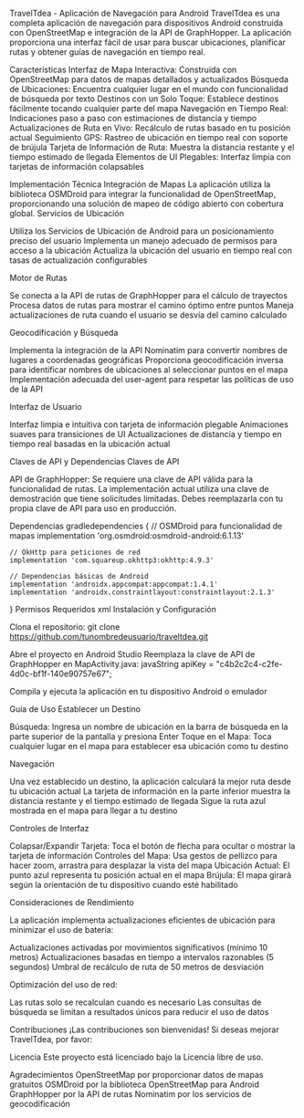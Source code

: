 TravelTdea - Aplicación de Navegación para Android
TravelTdea es una completa aplicación de navegación para dispositivos Android construida con OpenStreetMap e integración de la API de GraphHopper. La aplicación proporciona una interfaz fácil de usar para buscar ubicaciones, planificar rutas y obtener guías de navegación en tiempo real.

Características
Interfaz de Mapa Interactiva: Construida con OpenStreetMap para datos de mapas detallados y actualizados
Búsqueda de Ubicaciones: Encuentra cualquier lugar en el mundo con funcionalidad de búsqueda por texto
Destinos con un Solo Toque: Establece destinos fácilmente tocando cualquier parte del mapa
Navegación en Tiempo Real: Indicaciones paso a paso con estimaciones de distancia y tiempo
Actualizaciones de Ruta en Vivo: Recálculo de rutas basado en tu posición actual
Seguimiento GPS: Rastreo de ubicación en tiempo real con soporte de brújula
Tarjeta de Información de Ruta: Muestra la distancia restante y el tiempo estimado de llegada
Elementos de UI Plegables: Interfaz limpia con tarjetas de información colapsables

Implementación Técnica
Integración de Mapas
La aplicación utiliza la biblioteca OSMDroid para integrar la funcionalidad de OpenStreetMap, proporcionando una solución de mapeo de código abierto con cobertura global.
Servicios de Ubicación

Utiliza los Servicios de Ubicación de Android para un posicionamiento preciso del usuario
Implementa un manejo adecuado de permisos para acceso a la ubicación
Actualiza la ubicación del usuario en tiempo real con tasas de actualización configurables

Motor de Rutas

Se conecta a la API de rutas de GraphHopper para el cálculo de trayectos
Procesa datos de rutas para mostrar el camino óptimo entre puntos
Maneja actualizaciones de ruta cuando el usuario se desvía del camino calculado

Geocodificación y Búsqueda

Implementa la integración de la API Nominatim para convertir nombres de lugares a coordenadas geográficas
Proporciona geocodificación inversa para identificar nombres de ubicaciones al seleccionar puntos en el mapa
Implementación adecuada del user-agent para respetar las políticas de uso de la API

Interfaz de Usuario

Interfaz limpia e intuitiva con tarjeta de información plegable
Animaciones suaves para transiciones de UI
Actualizaciones de distancia y tiempo en tiempo real basadas en la ubicación actual

Claves de API y Dependencias
Claves de API

API de GraphHopper: Se requiere una clave de API válida para la funcionalidad de rutas. La implementación actual utiliza una clave de demostración que tiene solicitudes limitadas. Debes reemplazarla con tu propia clave de API para uso en producción.

Dependencias
gradledependencies {
    // OSMDroid para funcionalidad de mapas
    implementation 'org.osmdroid:osmdroid-android:6.1.13'
    
    // OkHttp para peticiones de red
    implementation 'com.squareup.okhttp3:okhttp:4.9.3'
    
    // Dependencias básicas de Android
    implementation 'androidx.appcompat:appcompat:1.4.1'
    implementation 'androidx.constraintlayout:constraintlayout:2.1.3'
}
Permisos Requeridos
xml<uses-permission android:name="android.permission.INTERNET" />
<uses-permission android:name="android.permission.ACCESS_NETWORK_STATE" />
<uses-permission android:name="android.permission.ACCESS_FINE_LOCATION" />
<uses-permission android:name="android.permission.ACCESS_COARSE_LOCATION" />
<uses-permission android:name="android.permission.WRITE_EXTERNAL_STORAGE" 
                 android:maxSdkVersion="28" />
Instalación y Configuración

Clona el repositorio:
git clone https://github.com/tunombredeusuario/traveltdea.git

Abre el proyecto en Android Studio
Reemplaza la clave de API de GraphHopper en MapActivity.java:
javaString apiKey = "c4b2c2c4-c2fe-4d0c-bf1f-140e90757e67";

Compila y ejecuta la aplicación en tu dispositivo Android o emulador

Guía de Uso
Establecer un Destino

Búsqueda: Ingresa un nombre de ubicación en la barra de búsqueda en la parte superior de la pantalla y presiona Enter
Toque en el Mapa: Toca cualquier lugar en el mapa para establecer esa ubicación como tu destino

Navegación

Una vez establecido un destino, la aplicación calculará la mejor ruta desde tu ubicación actual
La tarjeta de información en la parte inferior muestra la distancia restante y el tiempo estimado de llegada
Sigue la ruta azul mostrada en el mapa para llegar a tu destino

Controles de Interfaz

Colapsar/Expandir Tarjeta: Toca el botón de flecha para ocultar o mostrar la tarjeta de información
Controles del Mapa: Usa gestos de pellizco para hacer zoom, arrastra para desplazar la vista del mapa
Ubicación Actual: El punto azul representa tu posición actual en el mapa
Brújula: El mapa girará según la orientación de tu dispositivo cuando esté habilitado

Consideraciones de Rendimiento

La aplicación implementa actualizaciones eficientes de ubicación para minimizar el uso de batería:

Actualizaciones activadas por movimientos significativos (mínimo 10 metros)
Actualizaciones basadas en tiempo a intervalos razonables (5 segundos)
Umbral de recálculo de ruta de 50 metros de desviación


Optimización del uso de red:

Las rutas solo se recalculan cuando es necesario
Las consultas de búsqueda se limitan a resultados únicos para reducir el uso de datos

Contribuciones
¡Las contribuciones son bienvenidas! Si deseas mejorar TravelTdea, por favor:


Licencia
Este proyecto está licenciado bajo la Licencia libre de uso.

Agradecimientos
OpenStreetMap por proporcionar datos de mapas gratuitos
OSMDroid por la biblioteca OpenStreetMap para Android
GraphHopper por la API de rutas
Nominatim por los servicios de geocodificación
